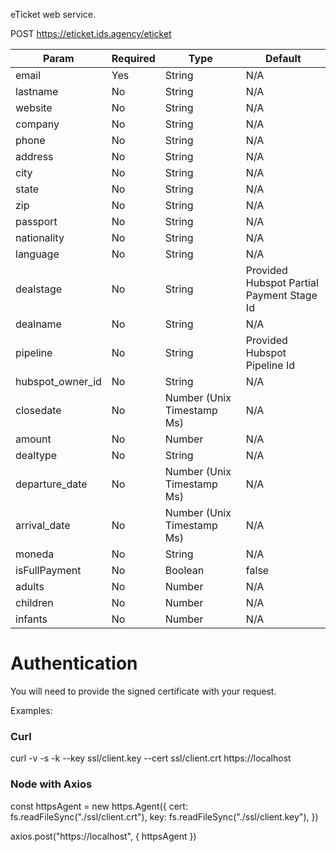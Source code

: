 eTicket web service.

POST  https://eticket.ids.agency/eticket

| Param | Required | Type | Default 
| -- | -- | ---| --
| email | Yes | String | N/A
| lastname           | No       | String | N/A
| website            | No       | String | N/A
| company            | No       | String | N/A
| phone              | No       | String | N/A
| address            | No       | String | N/A
| city               | No       | String | N/A
| state              | No       | String | N/A
| zip                | No       | String | N/A
| passport           | No       | String | N/A
| nationality        | No       | String | N/A
| language           | No       | String | N/A
| dealstage          | No       | String | Provided Hubspot Partial Payment Stage Id 
| dealname           | No       | String | N/A
| pipeline           | No       | String | Provided Hubspot Pipeline Id 
| hubspot_owner_id   | No       | String | N/A
| closedate          | No       | Number (Unix Timestamp Ms) | N/A
| amount             | No       | Number | N/A
| dealtype           | No       | String | N/A
| departure_date     | No       | Number (Unix Timestamp Ms) | N/A
| arrival_date       | No       | Number (Unix Timestamp Ms) | N/A
| moneda             | No       | String | N/A
| isFullPayment      | No       | Boolean| false 
| adults             | No       | Number | N/A
| children           | No       | Number | N/A
| infants            | No       | Number | N/A

# Authentication

You will need to provide the signed certificate with your request.

Examples: 

### Curl 

curl -v -s -k --key ssl/client.key --cert ssl/client.crt https://localhost

### Node with Axios

const httpsAgent = new https.Agent({
  cert: fs.readFileSync("./ssl/client.crt"),
  key: fs.readFileSync("./ssl/client.key"),
})

axios.post("https://localhost", { httpsAgent })

